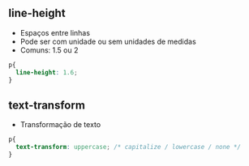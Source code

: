 ## line-height

* Espaços entre linhas
* Pode ser com unidade ou sem unidades de medidas
* Comuns: 1.5 ou 2

```css
p{
  line-height: 1.6;
}
```

## text-transform

* Transformação de texto


```css
p{
  text-transform: uppercase; /* capitalize / lowercase / none */
}